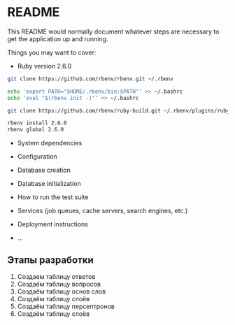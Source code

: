 # README

This README would normally document whatever steps are necessary to get the
application up and running.

Things you may want to cover:

* Ruby version 2.6.0
```bash
git clone https://github.com/rbenv/rbenv.git ~/.rbenv

echo 'export PATH="$HOME/.rbenv/bin:$PATH"' >> ~/.bashrc
echo 'eval "$(rbenv init -)"' >> ~/.bashrc

git clone https://github.com/rbenv/ruby-build.git ~/.rbenv/plugins/ruby-build

rbenv install 2.6.0
rbenv global 2.6.0
```

* System dependencies 

* Configuration

* Database creation

* Database initialization

* How to run the test suite

* Services (job queues, cache servers, search engines, etc.)

* Deployment instructions

* ...

## Этапы разработки
1. Создаем таблицу ответов
2. Создаём таблицу вопросов
3. Создаём таблицу основ слов
4. Создаём таблицу слоёв
5. Создаём таблицу персептронов
6. Создаём таблицу слоёв